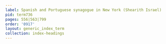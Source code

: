 ```yaml
---
label: Spanish and Portuguese synagogue in New York (Shearith Israel)
pid: term736
pages: 556|563|799
order: '0917'
layout: generic_index_term
collection: index-headings
---
```

